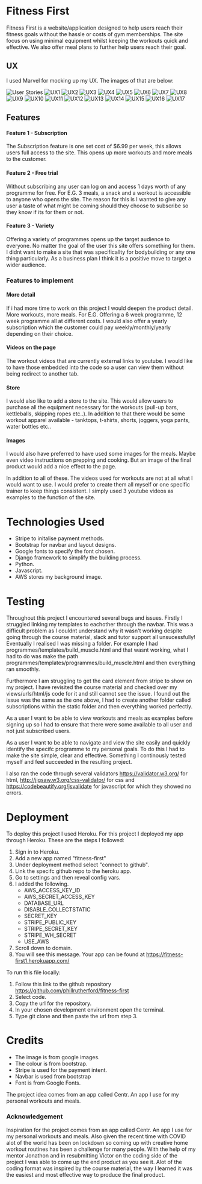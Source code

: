 # Fitness First

Fitness First is a website/application designed to help users reach their fitness goals without the hassle or costs of gym memberships. 
The site focus on using minimal equipment whilst keeping the workouts quick and effective. We also offer meal plans to further help users reach their goal.

## UX

I used Marvel for mocking up my UX. The images of that are below:

![User Stories](https://github.com/phillrutherford/fitness-first/blob/master/media/user_stories.png?raw=true)
![UX1](https://github.com/phillrutherford/fitness-first/blob/master/media/ux1.png?raw=true)
![UX2](https://github.com/phillrutherford/fitness-first/blob/master/media/ux2.png?raw=true)
![UX3](https://github.com/phillrutherford/fitness-first/blob/master/media/ux3.png?raw=true)
![UX4](https://github.com/phillrutherford/fitness-first/blob/master/media/ux4.png?raw=true)
![UX5](https://github.com/phillrutherford/fitness-first/blob/master/media/ux5.png?raw=true)
![UX6](https://github.com/phillrutherford/fitness-first/blob/master/media/ux6.png?raw=true)
![UX7](https://github.com/phillrutherford/fitness-first/blob/master/media/ux7.png?raw=true)
![UX8](https://github.com/phillrutherford/fitness-first/blob/master/media/ux8.png?raw=true)
![UX9](https://github.com/phillrutherford/fitness-first/blob/master/media/ux9.png?raw=true)
![UX10](https://github.com/phillrutherford/fitness-first/blob/master/media/ux10.png?raw=true)
![UX11](https://github.com/phillrutherford/fitness-first/blob/master/media/ux11.png?raw=true)
![UX12](https://github.com/phillrutherford/fitness-first/blob/master/media/ux12.png?raw=true)
![UX13](https://github.com/phillrutherford/fitness-first/blob/master/media/ux13.png?raw=true)
![UX14](https://github.com/phillrutherford/fitness-first/blob/master/media/ux14.png?raw=true)
![UX15](https://github.com/phillrutherford/fitness-first/blob/master/media/ux15.png?raw=true)
![UX16](https://github.com/phillrutherford/fitness-first/blob/master/media/ux16.png?raw=true)
![UX17](https://github.com/phillrutherford/fitness-first/blob/master/media/ux17.png?raw=true)


## Features

#### Feature 1 - Subscription
The Subscription feature is one set cost of $6.99 per week, this allows users full access to the site. This opens up more workouts and more meals to the customer.

#### Feature 2 - Free trial 
Without subscribing any user can log on and access 1 days worth of any programme for free. For E.G. 3 meals, a snack and a workout is accessible to anyone who opens the site. 
The reason for this is I wanted to give any user a taste of what might be coming should they choose to subscribe so they know if its for them or not.

#### Feature 3 - Variety
Offering a variety of programmes opens up the target audience to everyone. No matter the goal of the user this site offers something for them. I didnt want to make a site that
was specificallty for bodybuilding or any one thing particularly. As a business plan I think it is a positive move to target a wider audience.

### Features to implement

#### More detail
If i had more time to work on this project I would deepen the product detail. More workouts, more meals. For E.G. Offering a 6 week programme, 12 week programme all at different costs.
I would also offer a yearly subscription which the customer could pay weekly/monthly/yearly depending on their choice. 

#### Videos on the page 
The workout videos that are currently external links to youtube. I would like to have those embedded into the code so a user can view them without being redirect to another tab.

#### Store 
I would also like to add a store to the site. This would allow users to purchase all the equipment necessary for the workouts (pull-up bars, kettleballs, skipping ropes etc..).
In addition to that there would be some workout apparel available - tanktops, t-shirts, shorts, joggers, yoga pants, water bottles etc..


#### Images
I would also have preferred to have used some images for the meals. Maybe even video instructions on prepping and cooking. But an image of the final product would add a nice effect to 
the page. 

In addition to all of these. The videos used for workouts are not at all what I would want to use. I would prefer to create them all myself or one specific trainer to keep things consistent.
I simply used 3 youtube videos as examples to the function of the site.

# Technologies Used

- Stripe to initalise payment methods.
- Bootstrap for navbar and layout designs.
- Google fonts to specify the font chosen.
- Django framework to simplify the building process.
- Python.
- Javascript.
- AWS stores my background image.

# Testing

Throughout this project I encountered several bugs and issues. Firstly I struggled linking my templates to eachother through the navbar. This was a difficult problem as I couldnt understand why it wasn't 
working despite going through the course material, slack and tutor support all unsucessfully! Eventually I realised I was missing a folder. For example I had programmes/templates/build_muscle.html and that
wasnt working, what I had to do was make the path programmes/templates/programmes/build_muscle.html and then everything ran smoothly. 

Furthermore I am struggling to get the card element from stripe to show on my project. I have revisited the course material and checked over my views/urls/html/js code for it and still cannot see the issue. 
I found out the issue was the same as the one above, I had to create another folder called subscriptions within the static folder and then everything worked perfectly. 

As a user I want to be able to view workouts and meals as examples before signing up so I had to ensure that there were some available to all user and not just subscribed users. 

As a user I want to be able to navigate and view the site easily and quickly identify the specifc programme to my personal goals. To do this I had to make the site simple, clear and effective. Something I continously 
tested myself and feel succeeded in the resulting project.

I also ran the code through several validators https://validator.w3.org/ for html, http://jigsaw.w3.org/css-validator/ for css and https://codebeautify.org/jsvalidate for javascript for which they showed no errors.



# Deployment

To deploy this project I used Heroku. For this project I deployed my app through Heroku. These are the steps I followed: 
1. Sign in to Heroku. 
2. Add a new app named "fitness-first" 
3. Under deployment method select "connect to github". 
4. Link the specifc github repo to the heroku app. 
5. Go to settings and then reveal config vars. 
6. I added the following. 
    - AWS_ACCESS_KEY_ID
    - AWS_SECRET_ACCESS_KEY
    - DATABASE_URL
    - DISABLE_COLLECTSTATIC
    - SECRET_KEY
    - STRIPE_PUBLIC_KEY
    - STRIPE_SECRET_KEY
    - STRIPE_WH_SECRET
    - USE_AWS
7. Scroll down to domain. 
8. You will see this message. Your app can be found at https://fitness-first1.herokuapp.com/

To run this file locally: 
1. Follow this link to the github repository https://github.com/phillrutherford/fitness-first 
2. Select code. 
3. Copy the url for the repository. 
4. In your chosen development environment open the terminal. 
5. Type git clone and then paste the url from step 3.

# Credits

- The image is from google images.
- The colour is from bootstrap.
- Stripe is used for the payment intent.
- Navbar is used from bootstrap
- Font is from Google Fonts.

The project idea comes from an app called Centr. An app I use for my personal workouts and meals.

### Acknowledgement
Inspiration for the project comes from an app called Centr. An app I use for my personal workouts and meals. 
Also given the recent time with COVID alot of the world has been on lockdown so coming up with creative home workout routines has been a challenge for many people.
With the help of my mentor Jonathon and in resubmitting Victor on the coding side of the project I was able to come up the end product as you see it.
Alot of the coding format was inspired by the course material, the way I learned it was the easiest and most effective way to produce the final product.